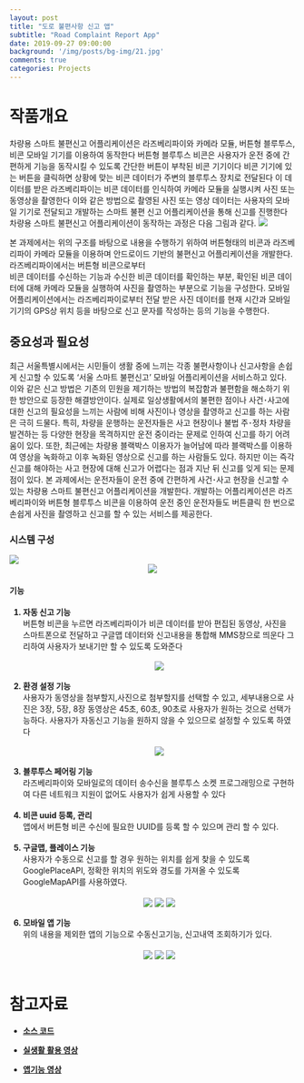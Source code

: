 ```yaml
---
layout: post
title: "도로 불편사항 신고 앱"
subtitle: "Road Complaint Report App"
date: 2019-09-27 09:00:00
background: '/img/posts/bg-img/21.jpg'
comments: true
categories: Projects
---
```

<style>
	li {
		font-weight: bold;
	}
</style>
<h1 class="section-heading2" >작품개요</h1>
차량용 스마트 불편신고 어플리케이션은 라즈베리파이와 카메라 모듈, 버튼형 블루투스, 비콘 모바일 기기를 이용하여 동작한다 버튼형 블루투스 비콘은 사용자가 운전 중에 
간편하게 기능을 동작시킬 수 있도록 간단한 버튼이 부착된 비콘 기기이다 비콘 기기에 있는 버튼을 클릭하면 상황에 맞는 비콘 데이터가 주변의 블루투스 장치로 전달된다 이 
데이터를 받은 라즈베리파이는 비콘 데이터를 인식하여 카메라 모듈을 실행시켜 사진 또는 동영상을 촬영한다 이와 같은 방법으로 촬영된 사진 또는 영상 데이터는 사용자의 
모바일 기기로 전달되고 개발하는 스마트 불편 신고 어플리케이션을 통해 신고를 진행한다 차량용 스마트 불편신고 어플리케이션이 동작하는 과정은 다음 그림과 같다.

<img class="img-fluid" src="/img/posts/projects/senierproject2.PNG">

본 과제에서는 위의 구조를 바탕으로 내용을 수행하기 위하여 버튼형태의 비콘과 라즈베리파이 카메라 모듈을
이용하며 안드로이드 기반의 불편신고 어플리케이션을 개발한다. 라즈베리파이에서는 버튼형 비콘으로부터  
비콘 데이터를 수신하는 기능과 수신한 비콘 데이터를 확인하는 부분, 확인된 비콘 데이터에 대해 카메라 
모듈을 실행하여 사진을 촬영하는 부분으로 기능을 구성한다. 모바일 어플리케이션에서는 라즈베리파이로부터 
전달 받은 사진 데이터를 현재 시간과 모바일 기기의 GPS상 위치 등을 바탕으로 신고 문자를 작성하는 등의 기능을 수행한다.

<h2 class="section-heading2">중요성과 필요성</h2>

최근 서울특별시에서는 시민들이 생활 중에 느끼는 각종 불편사항이나 신고사항을  손쉽게 신고할 수 있도록 ‘서울 스마트 불편신고’ 모바일 어플리케이션을 서비스하고 있다.
이와 같은 신고 방법은 기존의 민원을 제기하는 방법의 복잡함과 불편함을 해소하기 위한 방안으로 등장한 해결방안이다. 실제로 일상생활에서의 불편한 점이나 사건･사고에 대한 
신고의 필요성을 느끼는 사람에 비해 사진이나 영상을 촬영하고 신고를 하는 사람은 극히 드물다. 특히, 차량을 운행하는 운전자들은 사고 현장이나 불법 주･정차 차량을 발견하는 등 
다양한 현장을 목격하지만 운전 중이라는 문제로 인하여 신고를 하기 어려움이 있다. 또한, 최근에는 차량용 블랙박스 이용자가 늘어남에 따라 블랙박스를 이용하여 영상을 녹화하고 이후 
녹화된 영상으로 신고를 하는 사람들도 있다. 하지만 이는 즉각 신고를 해야하는 사고 현장에 대해 신고가 어렵다는 점과 지난 뒤 신고를 잊게 되는 문제점이 있다.
본 과제에서는 운전자들이 운전 중에 간편하게 사건･사고 현장을 신고할 수 있는 차량용 스마트 불편신고 어플리케이션을 개발한다. 개발하는 어플리케이션은 라즈베리파이와 버튼형 블루투스 
비콘을 이용하여 운전 중인 운전자들도 버튼클릭 한 번으로 손쉽게 사진을 촬영하고 신고를 할 수 있는 서비스를 제공한다.

<h3 class="section-heading2">시스템 구성</h3>
<img class="img-fluid" src="/img/posts/projects/senierproject3.PNG">
<div style="text-align: center;">
<img class="img-fluid" src="/img/posts/projects/senierproject4.PNG" align="center">
</div>
<h4 class="section-heading2">기능</h4>
<ol>
	<li>자동 신고 기능</li>
		<p style="margin: 0;">버튼형 비콘을 누르면 라즈베리파이가 비콘 데이터를 받아 편집된 동영상, 사진을 스마트폰으로 전달하고 구글맵 데이터와 신고내용을 통합해 MMS창으로 띄운다 
		그리하여 사용자가 보내기만 할 수 있도록 도와준다</p>
		<br>
		<div style="text-align: center;">
		<img class="img-fluid" src="/img/posts/projects/senierproject8.jpg" align="center">
		</div>
		<br>
	<li>환경 설정 기능</li>
		<p style="margin: 0;">사용자가 동영상을 첨부할지,사진으로 첨부할지를 선택할 수 있고, 세부내용으로 사진은 3장, 5장, 8장 동영상은 45초, 60초, 90초로 사용자가 원하는 것으로 
		선택가능하다. 사용자가 자동신고 기능을 원하지 않을 수 있으므로 설정할 수 있도록 하였다</p>
		<br>
		<div style="text-align: center;">
		<img class="img-fluid" src="/img/posts/projects/senierproject4.jpg" align="center">
		</div>
		<br>
	<li>블루투스 페어링 기능</li>
		<p style="margin: 0;">라즈베리파이와 모바일로의 데이터 송수신을 블루투스 소켓 프로그래밍으로 구현하여 다른 네트워크 지원이 없어도 사용자가 쉽게 사용할 수 있다</p>
		<br>
	<li>비콘 uuid 등록, 관리</li>
		<p style="margin: 0;">앱에서 버튼형 비콘 수신에 필요한 UUID를 등록 할 수 있으며 관리 할 수 있다.</p>
		<br>
	<li>구글맵, 플레이스 기능</li>
		<p style="margin: 0;">사용자가 수동으로 신고를 할 경우 원하는 위치를 쉽게 찾을 수 있도록 
		GooglePlaceAPI, 정확한 위치의 위도와 경도를 가져올 수 있도록 GoogleMapAPI를 사용하였다.</p>
		<br>
		<div style="text-align: center;">
		<img class="img-fluid" src="/img/posts/projects/senierproject9.jpg" align="center">
		<img class="img-fluid" src="/img/posts/projects/senierproject10.jpg" align="center">
		<img class="img-fluid" src="/img/posts/projects/senierproject11.jpg" align="center">
		</div>
		<br>
	<li>모바일 앱 기능</li>
		<p style="margin: 0;">위의 내용을 제외한 앱의 기능으로 수동신고기능, 신고내역 조회하기가 있다.</p>
		<br>
		<div style="text-align: center;">
		<img class="img-fluid" src="/img/posts/projects/senierproject5.jpg" align="center">
		<img class="img-fluid" src="/img/posts/projects/senierproject6.jpg" align="center">
		<img class="img-fluid" src="/img/posts/projects/senierproject7.jpg" align="center">
		</div>
		<br>
</ol>

# 참고자료

- [소스 코드](https://github.com/bhsbhs235/RoadComplaintReportApp)

- [실생활 활용 영상](https://www.youtube.com/watch?v=NmmcdeuiXrk)

- [앱기능 영상](https://www.youtube.com/watch?v=CQEOzQg9Bb8)






	